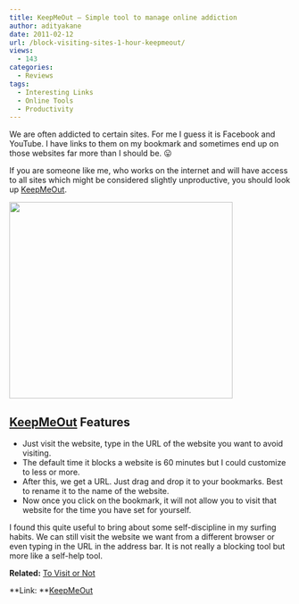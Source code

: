 ```yaml
---
title: KeepMeOut – Simple tool to manage online addiction
author: adityakane
date: 2011-02-12
url: /block-visiting-sites-1-hour-keepmeout/
views:
  - 143
categories:
  - Reviews
tags:
  - Interesting Links
  - Online Tools
  - Productivity
---
```

We are often addicted to certain sites. For me I guess it is Facebook and YouTube. I have links to them on my bookmark and sometimes end up on those websites far more than I should be. 😛

If you are someone like me, who works on the internet and will have access to all sites which might be considered slightly unproductive, you should look up <a href="http://keepmeout.com/" onclick="_gaq.push(['_trackEvent', 'outbound-article', 'http://keepmeout.com/', 'KeepMeOut']);" >KeepMeOut</a>.

[<img class="aligncenter size-full wp-image-37643" title="keepmeout_image" src="http://cdn.devilsworkshop.org/files/2011/02/keepmeout_image.png" alt="" width="400" height="352" />][1]

## <a href="http://keepmeout.com/" onclick="_gaq.push(['_trackEvent', 'outbound-article', 'http://keepmeout.com/', 'KeepMeOut']);" >KeepMeOut</a> Features

  * Just visit the website, type in the URL of the website you want to avoid visiting.
  * The default time it blocks a website is 60 minutes but I could customize to less or more.
  * After this, we get a URL. Just drag and drop it to your bookmarks. Best to rename it to the name of the website.
  * Now once you click on the bookmark, it will not allow you to visit that website for the time you have set for yourself.

I found this quite useful to bring about some self-discipline in my surfing habits. We can still visit the website we want from a different browser or even typing in the URL in the address bar. It is not really a blocking tool but more like a self-help tool.

**Related:** [To Visit or Not][2]

**Link: **<a href="http://keepmeout.com/" onclick="_gaq.push(['_trackEvent', 'outbound-article', 'http://keepmeout.com/', 'KeepMeOut']);" >KeepMeOut</a>

 [1]: http://cdn.devilsworkshop.org/files/2011/02/keepmeout_image.png
 [2]: http://devilsworkshop.org/web-tool-to-get-rid-of-addiction-to-certain-websites/
